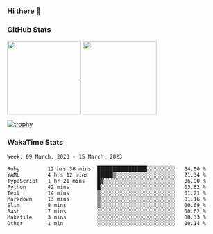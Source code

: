 ### Hi there 👋

### GitHub Stats

<a href="https://github.com/anuraghazra/github-readme-stats">
  <img align="center" height="170px" src="https://github-readme-stats.vercel.app/api/top-langs/?username=tksfjt1024&layout=compact&count_private=true&show_icons=true&show_icons=true&theme=graywhite" />
</a>
<a href="https://github.com/anuraghazra/github-readme-stats">
  <img align="center" height="170px" src="https://github-readme-stats.vercel.app/api?username=tksfjt1024&count_private=true&show_icons=true&show_icons=true&theme=graywhite" />
</a>

[![trophy](https://github-profile-trophy.vercel.app/?username=tksfjt1024)](https://github.com/ryo-ma/github-profile-trophy)

### WakaTime Stats

<!--START_SECTION:waka-->
```text
Week: 09 March, 2023 - 15 March, 2023

Ruby         12 hrs 36 mins  ████████████████░░░░░░░░░   64.00 % 
YAML         4 hrs 12 mins   █████▒░░░░░░░░░░░░░░░░░░░   21.34 % 
TypeScript   1 hr 21 mins    █▓░░░░░░░░░░░░░░░░░░░░░░░   06.90 % 
Python       42 mins         █░░░░░░░░░░░░░░░░░░░░░░░░   03.62 % 
Text         14 mins         ▒░░░░░░░░░░░░░░░░░░░░░░░░   01.21 % 
Markdown     13 mins         ▒░░░░░░░░░░░░░░░░░░░░░░░░   01.16 % 
Slim         8 mins          ▒░░░░░░░░░░░░░░░░░░░░░░░░   00.69 % 
Bash         7 mins          ░░░░░░░░░░░░░░░░░░░░░░░░░   00.62 % 
Makefile     3 mins          ░░░░░░░░░░░░░░░░░░░░░░░░░   00.33 % 
Other        1 min           ░░░░░░░░░░░░░░░░░░░░░░░░░   00.14 % 
```
<!--END_SECTION:waka-->
